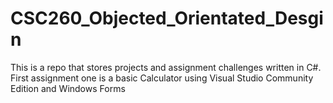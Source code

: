 # CSC260_Objected_Orientated_Desgin
This is a repo that stores projects and assignment challenges written in C#. First assignment one is a basic Calculator using Visual Studio Community Edition and Windows Forms
